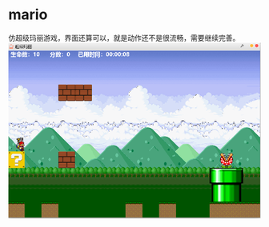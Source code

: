 # mario
仿超级玛丽游戏，界面还算可以，就是动作还不是很流畅，需要继续完善。
![](https://github.com/lindanpeng/mario/blob/master/%E6%88%AA%E5%9B%BE.jpg)
